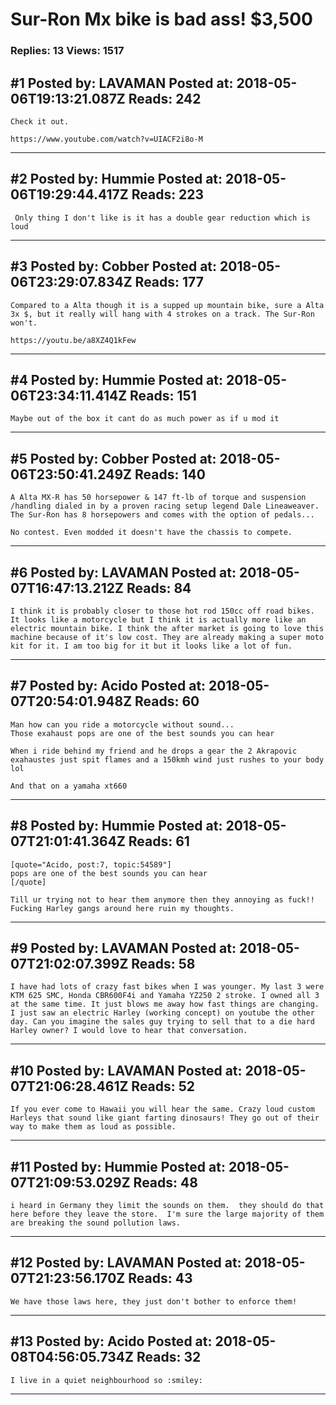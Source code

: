 # Sur-Ron Mx bike is bad ass! $3,500

### Replies: 13 Views: 1517

## \#1 Posted by: LAVAMAN Posted at: 2018-05-06T19:13:21.087Z Reads: 242

```
Check it out.

https://www.youtube.com/watch?v=UIACF2i8o-M
```

---
## \#2 Posted by: Hummie Posted at: 2018-05-06T19:29:44.417Z Reads: 223

```
 Only thing I don't like is it has a double gear reduction which is loud
```

---
## \#3 Posted by: Cobber Posted at: 2018-05-06T23:29:07.834Z Reads: 177

```
Compared to a Alta though it is a supped up mountain bike, sure a Alta 3x $, but it really will hang with 4 strokes on a track. The Sur-Ron won't.

https://youtu.be/a8XZ4Q1kFew
```

---
## \#4 Posted by: Hummie Posted at: 2018-05-06T23:34:11.414Z Reads: 151

```
Maybe out of the box it cant do as much power as if u mod it
```

---
## \#5 Posted by: Cobber Posted at: 2018-05-06T23:50:41.249Z Reads: 140

```
A Alta MX-R has 50 horsepower & 147 ft-lb of torque and suspension /handling dialed in by a proven racing setup legend Dale Lineaweaver. The Sur-Ron has 8 horsepowers and comes with the option of pedals...

No contest. Even modded it doesn't have the chassis to compete.
```

---
## \#6 Posted by: LAVAMAN Posted at: 2018-05-07T16:47:13.212Z Reads: 84

```
I think it is probably closer to those hot rod 150cc off road bikes. It looks like a motorcycle but I think it is actually more like an electric mountain bike. I think the after market is going to love this machine because of it's low cost. They are already making a super moto kit for it. I am too big for it but it looks like a lot of fun.
```

---
## \#7 Posted by: Acido Posted at: 2018-05-07T20:54:01.948Z Reads: 60

```
Man how can you ride a motorcycle without sound...
Those exahaust pops are one of the best sounds you can hear

When i ride behind my friend and he drops a gear the 2 Akrapovic exahaustes just spit flames and a 150kmh wind just rushes to your body lol

And that on a yamaha xt660
```

---
## \#8 Posted by: Hummie Posted at: 2018-05-07T21:01:41.364Z Reads: 61

```
[quote="Acido, post:7, topic:54589"]
pops are one of the best sounds you can hear
[/quote]

Till ur trying not to hear them anymore then they annoying as fuck!!   Fucking Harley gangs around here ruin my thoughts.
```

---
## \#9 Posted by: LAVAMAN Posted at: 2018-05-07T21:02:07.399Z Reads: 58

```
I have had lots of crazy fast bikes when I was younger. My last 3 were KTM 625 SMC, Honda CBR600F4i and Yamaha YZ250 2 stroke. I owned all 3 at the same time. It just blows me away how fast things are changing. I just saw an electric Harley (working concept) on youtube the other day. Can you imagine the sales guy trying to sell that to a die hard Harley owner? I would love to hear that conversation.
```

---
## \#10 Posted by: LAVAMAN Posted at: 2018-05-07T21:06:28.461Z Reads: 52

```
If you ever come to Hawaii you will hear the same. Crazy loud custom Harleys that sound like giant farting dinosaurs! They go out of their way to make them as loud as possible.
```

---
## \#11 Posted by: Hummie Posted at: 2018-05-07T21:09:53.029Z Reads: 48

```
i heard in Germany they limit the sounds on them.  they should do that here before they leave the store.  I'm sure the large majority of them are breaking the sound pollution laws.
```

---
## \#12 Posted by: LAVAMAN Posted at: 2018-05-07T21:23:56.170Z Reads: 43

```
We have those laws here, they just don't bother to enforce them!
```

---
## \#13 Posted by: Acido Posted at: 2018-05-08T04:56:05.734Z Reads: 32

```
I live in a quiet neighbourhood so :smiley:
```

---
